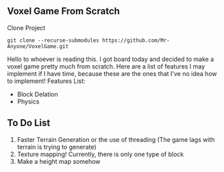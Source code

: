 ## Voxel Game From Scratch
Clone Project

`git clone --recurse-submodules https://github.com/Mr-Anyone/VoxelGame.git `

Hello to whoever is reading this. I got board today and decided to make a voxel game pretty much from scratch.
Here are a list of features I may implement if I have time, because these are the ones that I've no idea how to implement! 
Features List:

- Block Delation
- Physics 


## To Do List 

1. Faster Terrain Generation or the use of threading  (The game lags with terrain is trying to generate)
2. Texture mapping! Currently, there is only one type of block 
3. Make a height map somehow
